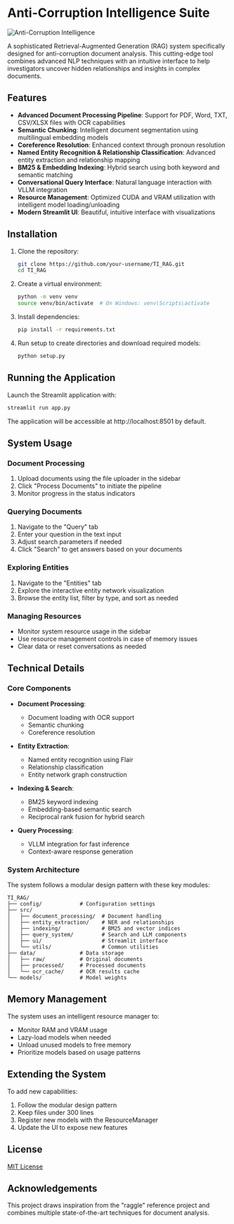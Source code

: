 # Anti-Corruption Intelligence Suite

![Anti-Corruption Intelligence](https://img.shields.io/badge/Anti--Corruption-Intelligence-blue?style=for-the-badge&logo=data:image/svg+xml;base64,PHN2ZyB4bWxucz0iaHR0cDovL3d3dy53My5vcmcvMjAwMC9zdmciIHZpZXdCb3g9IjAgMCAyNCAyNCI+PHBhdGggZmlsbD0id2hpdGUiIGQ9Ik0xNSA0YTggOCAwIDEgMCAwIDE2IDggOCAwIDAgMCAwLTE2em0wIDJhNiA2IDAgMSAxIDAgMTIgNiA2IDAgMCAxIDAtMTJ6Ii8+PC9zdmc+)

A sophisticated Retrieval-Augmented Generation (RAG) system specifically designed for anti-corruption document analysis. This cutting-edge tool combines advanced NLP techniques with an intuitive interface to help investigators uncover hidden relationships and insights in complex documents.

## Features

- **Advanced Document Processing Pipeline**: Support for PDF, Word, TXT, CSV/XLSX files with OCR capabilities
- **Semantic Chunking**: Intelligent document segmentation using multilingual embedding models
- **Coreference Resolution**: Enhanced context through pronoun resolution
- **Named Entity Recognition & Relationship Classification**: Advanced entity extraction and relationship mapping
- **BM25 & Embedding Indexing**: Hybrid search using both keyword and semantic matching
- **Conversational Query Interface**: Natural language interaction with VLLM integration
- **Resource Management**: Optimized CUDA and VRAM utilization with intelligent model loading/unloading
- **Modern Streamlit UI**: Beautiful, intuitive interface with visualizations

## Installation

1. Clone the repository:
   ```bash
   git clone https://github.com/your-username/TI_RAG.git
   cd TI_RAG
   ```

2. Create a virtual environment:
   ```bash
   python -m venv venv
   source venv/bin/activate  # On Windows: venv\Scripts\activate
   ```

3. Install dependencies:
   ```bash
   pip install -r requirements.txt
   ```

4. Run setup to create directories and download required models:
   ```bash
   python setup.py
   ```

## Running the Application

Launch the Streamlit application with:
```bash
streamlit run app.py
```

The application will be accessible at http://localhost:8501 by default.

## System Usage

### Document Processing
1. Upload documents using the file uploader in the sidebar
2. Click "Process Documents" to initiate the pipeline
3. Monitor progress in the status indicators

### Querying Documents
1. Navigate to the "Query" tab
2. Enter your question in the text input
3. Adjust search parameters if needed
4. Click "Search" to get answers based on your documents

### Exploring Entities
1. Navigate to the "Entities" tab
2. Explore the interactive entity network visualization
3. Browse the entity list, filter by type, and sort as needed

### Managing Resources
- Monitor system resource usage in the sidebar
- Use resource management controls in case of memory issues
- Clear data or reset conversations as needed

## Technical Details

### Core Components

- **Document Processing**:
  - Document loading with OCR support
  - Semantic chunking
  - Coreference resolution

- **Entity Extraction**:
  - Named entity recognition using Flair
  - Relationship classification
  - Entity network graph construction

- **Indexing & Search**:
  - BM25 keyword indexing
  - Embedding-based semantic search
  - Reciprocal rank fusion for hybrid search

- **Query Processing**:
  - VLLM integration for fast inference
  - Context-aware response generation

### System Architecture

The system follows a modular design pattern with these key modules:

```
TI_RAG/
├── config/            # Configuration settings
├── src/
│   ├── document_processing/  # Document handling
│   ├── entity_extraction/    # NER and relationships
│   ├── indexing/             # BM25 and vector indices
│   ├── query_system/         # Search and LLM components
│   ├── ui/                   # Streamlit interface
│   └── utils/                # Common utilities
├── data/              # Data storage
│   ├── raw/           # Original documents
│   ├── processed/     # Processed documents
│   └── ocr_cache/     # OCR results cache
└── models/            # Model weights
```

## Memory Management

The system uses an intelligent resource manager to:
- Monitor RAM and VRAM usage
- Lazy-load models when needed
- Unload unused models to free memory
- Prioritize models based on usage patterns

## Extending the System

To add new capabilities:
1. Follow the modular design pattern
2. Keep files under 300 lines
3. Register new models with the ResourceManager
4. Update the UI to expose new features

## License

[MIT License](LICENSE)

## Acknowledgements

This project draws inspiration from the "raggle" reference project and combines multiple state-of-the-art techniques for document analysis.